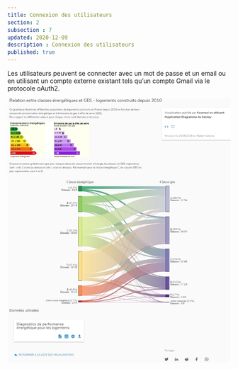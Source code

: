 ```yaml
---
title: Connexion des utilisateurs
section: 2
subsection : 7
updated: 2020-12-09
description : Connexion des utilisateurs
published: true
---
```

Les utilisateurs peuvent se connecter avec un mot de passe et un email ou en utilisant un compte externe existant tels qu’un compte Gmail via le protocole oAuth2.


<img src="../../static/images/detail-visualisation.jpg" alt="Catalogue de données"></img>

